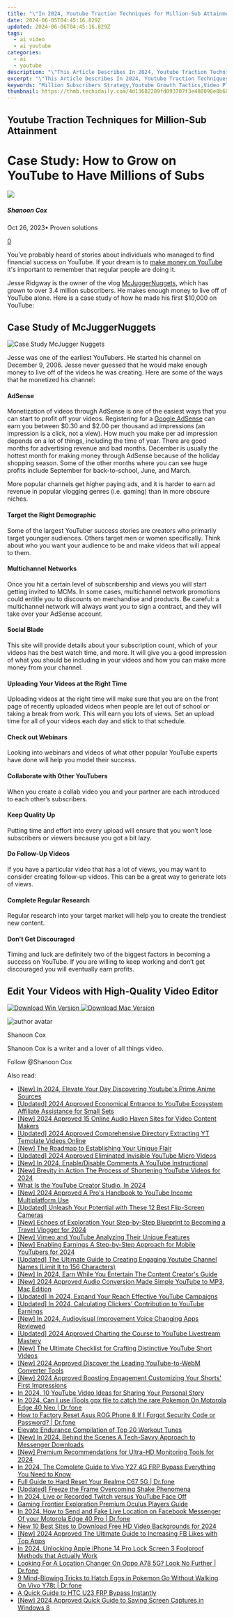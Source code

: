 ```yaml
---
title: "\"In 2024, Youtube Traction Techniques for Million-Sub Attainment\""
date: 2024-06-05T04:45:16.829Z
updated: 2024-06-06T04:45:16.829Z
tags:
  - ai video
  - ai youtube
categories:
  - ai
  - youtube
description: "\"This Article Describes In 2024, Youtube Traction Techniques for Million-Sub Attainment\""
excerpt: "\"This Article Describes In 2024, Youtube Traction Techniques for Million-Sub Attainment\""
keywords: "Million Subscribers Strategy,Youtube Growth Tactics,Video Platform Expansion,Content Amplification Methods,Audience Acquisition Plans,Viewership Increase Techniques,Engagement Enhancement Steps"
thumbnail: https://thmb.techidaily.com/4d13682289fd093707f3e488098e8b68b405e6325695bb2b5c751424b8cb1104.jpeg
---
```


## Youtube Traction Techniques for Million-Sub Attainment

# Case Study: How to Grow on YouTube to Have Millions of Subs

![](https://images.wondershare.com/filmora/article-images/shannon-cox.jpg)

##### Shanoon Cox

 Oct 26, 2023• Proven solutions

[0](#commentsBoxSeoTemplate)

You’ve probably heard of stories about individuals who managed to find financial success on YouTube. If your dream is to [make money on YouTube](https://tools.techidaily.com/wondershare/filmora/download/) it's important to remember that regular people are doing it.

Jesse Ridgway is the owner of the vlog [McJuggerNuggets](https://www.youtube.com/user/McJuggerNuggets), which has grown to over 3.4 million subscribers. He makes enough money to live off of YouTube alone. Here is a case study of how he made his first $10,000 on YouTube:

## Case Study of McJuggerNuggets

![Case Study McJugger Nuggets](https://images.wondershare.com/filmora/article-images/case-study-mcjugger-nuggets.jpg)

Jesse was one of the earliest YouTubers. He started his channel on December 9, 2006\. Jesse never guessed that he would make enough money to live off of the videos he was creating. Here are some of the ways that he monetized his channel:

#### AdSense

Monetization of videos through AdSense is one of the easiest ways that you can start to profit off your videos. Registering for a [Google AdSense](https://www.google.com/adsense/start/#?modal%5Factive=none) can earn you between $0.30 and $2.00 per thousand ad impressions (an impression is a click, not a view). How much you make per ad impression depends on a lot of things, including the time of year. There are good months for advertising revenue and bad months. December is usually the hottest month for making money through AdSense because of the holiday shopping season. Some of the other months where you can see huge profits include September for back-to-school, June, and March.

More popular channels get higher paying ads, and it is harder to earn ad revenue in popular vlogging genres (i.e. gaming) than in more obscure niches.

#### Target the Right Demographic

Some of the largest YouTuber success stories are creators who primarily target younger audiences. Others target men or women specifically. Think about who you want your audience to be and make videos that will appeal to them.

#### Multichannel Networks

Once you hit a certain level of subscribership and views you will start getting invited to MCMs. In some cases, multichannel network promotions could entitle you to discounts on merchandise and products. Be careful: a multichannel network will always want you to sign a contract, and they will take over your AdSense account.

#### Social Blade

This site will provide details about your subscription count, which of your videos has the best watch time, and more. It will give you a good impression of what you should be including in your videos and how you can make more money from your channel.

#### Uploading Your Videos at the Right Time

Uploading videos at the right time will make sure that you are on the front page of recently uploaded videos when people are let out of school or taking a break from work. This will earn you lots of views. Set an upload time for all of your videos each day and stick to that schedule.

#### Check out Webinars

Looking into webinars and videos of what other popular YouTube experts have done will help you model their success.

#### Collaborate with Other YouTubers

When you create a collab video you and your partner are each introduced to each other’s subscribers.

#### Keep Quality Up

Putting time and effort into every upload will ensure that you won’t lose subscribers or viewers because you got a bit lazy.

#### Do Follow-Up Videos

If you have a particular video that has a lot of views, you may want to consider creating follow-up videos. This can be a great way to generate lots of views.

#### Complete Regular Research

Regular research into your target market will help you to create the trendiest new content.

#### Don't Get Discouraged

Timing and luck are definitely two of the biggest factors in becoming a success on YouTube. If you are willing to keep working and don’t get discouraged you will eventually earn profits.

## Edit Your Videos with High-Quality Video Editor

[![Download Win Version](https://images.wondershare.com/filmora/guide/download-btn-win.jpg) ](https://tools.techidaily.com/wondershare/filmora/download/) [![Download Mac Version](https://images.wondershare.com/filmora/guide/download-btn-mac.jpg) ](https://tools.techidaily.com/wondershare/filmora/download/)

![author avatar](https://images.wondershare.com/filmora/article-images/shannon-cox.jpg)

Shanoon Cox

Shanoon Cox is a writer and a lover of all things video.

Follow @Shanoon Cox

<span class="atpl-alsoreadstyle">Also read:</span>
<div><ul>
<li><a href="https://facebook-record-videos.techidaily.com/new-in-2024-elevate-your-day-discovering-youtubes-prime-anime-sources/"><u>[New] In 2024, Elevate Your Day  Discovering Youtube's Prime Anime Sources</u></a></li>
<li><a href="https://facebook-record-videos.techidaily.com/updated-2024-approved-economical-entrance-to-youtube-ecosystem-affiliate-assistance-for-small-sets/"><u>[Updated] 2024 Approved  Economical Entrance to YouTube Ecosystem  Affiliate Assistance for Small Sets</u></a></li>
<li><a href="https://facebook-record-videos.techidaily.com/new-2024-approved-15-online-audio-haven-sites-for-video-content-makers/"><u>[New] 2024 Approved  15 Online Audio Haven Sites for Video Content Makers</u></a></li>
<li><a href="https://facebook-record-videos.techidaily.com/updated-2024-approved-comprehensive-directory-extracting-yt-template-videos-online/"><u>[Updated] 2024 Approved  Comprehensive Directory  Extracting YT Template Videos Online</u></a></li>
<li><a href="https://facebook-record-videos.techidaily.com/new-the-roadmap-to-establishing-your-unique-flair/"><u>[New] The Roadmap to Establishing Your Unique Flair</u></a></li>
<li><a href="https://facebook-record-videos.techidaily.com/updated-2024-approved-eliminated-invisible-youtube-micro-videos/"><u>[Updated] 2024 Approved  Eliminated  Invisible YouTube Micro Videos</u></a></li>
<li><a href="https://facebook-record-videos.techidaily.com/new-in-2024-enabledisable-comments-a-youtube-instructional/"><u>[New] In 2024, Enable/Disable Comments  A YouTube Instructional</u></a></li>
<li><a href="https://facebook-record-videos.techidaily.com/new-brevity-in-action-the-process-of-shortening-youtube-videos-for-2024/"><u>[New] Brevity in Action  The Process of Shortening YouTube Videos for 2024</u></a></li>
<li><a href="https://facebook-record-videos.techidaily.com/what-is-the-youtube-creator-studio-in-2024/"><u>What Is the YouTube Creator Studio, In 2024</u></a></li>
<li><a href="https://facebook-record-videos.techidaily.com/new-2024-approved-a-pros-handbook-to-youtube-income-multiplatform-use/"><u>[New] 2024 Approved  A Pro's Handbook to YouTube Income  Multiplatform Use</u></a></li>
<li><a href="https://facebook-record-videos.techidaily.com/updated-unleash-your-potential-with-these-12-best-flip-screen-cameras/"><u>[Updated] Unleash Your Potential with These 12 Best Flip-Screen Cameras</u></a></li>
<li><a href="https://facebook-record-videos.techidaily.com/new-echoes-of-exploration-your-step-by-step-blueprint-to-becoming-a-travel-vlogger-for-2024/"><u>[New] Echoes of Exploration  Your Step-by-Step Blueprint to Becoming a Travel Vlogger for 2024</u></a></li>
<li><a href="https://facebook-record-videos.techidaily.com/new-vimeo-and-youtube-analyzing-their-unique-features/"><u>[New] Vimeo and YouTube  Analyzing Their Unique Features</u></a></li>
<li><a href="https://facebook-record-videos.techidaily.com/new-enabling-earnings-a-step-by-step-approach-for-mobile-youtubers-for-2024/"><u>[New] Enabling Earnings  A Step-by-Step Approach for Mobile YouTubers for 2024</u></a></li>
<li><a href="https://facebook-record-videos.techidaily.com/updated-the-ultimate-guide-to-creating-engaging-youtube-channel-names-limit-it-to-156-characters/"><u>[Updated] The Ultimate Guide to Creating Engaging Youtube Channel Names (Limit It to 156 Characters)</u></a></li>
<li><a href="https://facebook-record-videos.techidaily.com/new-in-2024-earn-while-you-entertain-the-content-creators-guide/"><u>[New] In 2024, Earn While You Entertain  The Content Creator's Guide</u></a></li>
<li><a href="https://facebook-record-videos.techidaily.com/new-2024-approved-audio-conversion-made-simple-youtube-to-mp3-mac-edition/"><u>[New] 2024 Approved  Audio Conversion Made Simple  YouTube to MP3, Mac Edition</u></a></li>
<li><a href="https://facebook-record-videos.techidaily.com/updated-in-2024-expand-your-reach-effective-youtube-campaigns/"><u>[Updated] In 2024, Expand Your Reach  Effective YouTube Campaigns</u></a></li>
<li><a href="https://facebook-record-videos.techidaily.com/updated-in-2024-calculating-clickers-contribution-to-youtube-earnings/"><u>[Updated] In 2024, Calculating Clickers' Contribution to YouTube Earnings</u></a></li>
<li><a href="https://facebook-record-videos.techidaily.com/new-in-2024-audiovisual-improvement-voice-changing-apps-reviewed/"><u>[New] In 2024, Audiovisual Improvement  Voice Changing Apps Reviewed</u></a></li>
<li><a href="https://facebook-record-videos.techidaily.com/updated-2024-approved-charting-the-course-to-youtube-livestream-mastery/"><u>[Updated] 2024 Approved  Charting the Course to YouTube Livestream Mastery</u></a></li>
<li><a href="https://facebook-record-videos.techidaily.com/new-the-ultimate-checklist-for-crafting-distinctive-youtube-short-videos/"><u>[New] The Ultimate Checklist for Crafting Distinctive YouTube Short Videos</u></a></li>
<li><a href="https://facebook-record-videos.techidaily.com/new-2024-approved-discover-the-leading-youtube-to-webm-converter-tools/"><u>[New] 2024 Approved  Discover the Leading YouTube-to-WebM Converter Tools</u></a></li>
<li><a href="https://facebook-record-videos.techidaily.com/new-2024-approved-boosting-engagement-customizing-your-shorts-first-impressions/"><u>[New] 2024 Approved  Boosting Engagement  Customizing Your Shorts' First Impressions</u></a></li>
<li><a href="https://facebook-record-videos.techidaily.com/in-2024-10-youtube-video-ideas-for-sharing-your-personal-story/"><u>In 2024, 10 YouTube Video Ideas for Sharing Your Personal Story</u></a></li>
<li><a href="https://android-pokemon-go.techidaily.com/in-2024-can-i-use-itools-gpx-file-to-catch-the-rare-pokemon-on-motorola-edge-40-neo-drfone-by-drfone-virtual-android/"><u>In 2024, Can I use iTools gpx file to catch the rare Pokemon On Motorola Edge 40 Neo | Dr.fone</u></a></li>
<li><a href="https://techidaily.com/how-to-factory-reset-asus-rog-phone-8-if-i-forgot-security-code-or-password-drfone-by-drfone-reset-android-reset-android/"><u>How to Factory Reset Asus ROG Phone 8 If I Forgot Security Code or Password? | Dr.fone</u></a></li>
<li><a href="https://extra-lessons.techidaily.com/elevate-endurance-compilation-of-top-20-workout-tunes/"><u>Elevate Endurance  Compilation of Top 20 Workout Tunes</u></a></li>
<li><a href="https://facebook-videos.techidaily.com/new-in-2024-behind-the-scenes-a-tech-savvy-approach-to-messenger-downloads/"><u>[New] In 2024, Behind the Scenes  A Tech-Savvy Approach to Messenger Downloads</u></a></li>
<li><a href="https://screen-activity-recording.techidaily.com/new-premium-recommendations-for-ultra-hd-monitoring-tools-for-2024/"><u>[New] Premium Recommendations for Ultra-HD Monitoring Tools for 2024</u></a></li>
<li><a href="https://bypass-frp.techidaily.com/in-2024-the-complete-guide-to-vivo-y27-4g-frp-bypass-everything-you-need-to-know-by-drfone-android/"><u>In 2024, The Complete Guide to Vivo Y27 4G FRP Bypass Everything You Need to Know</u></a></li>
<li><a href="https://techidaily.com/full-guide-to-hard-reset-your-realme-c67-5g-drfone-by-drfone-reset-android-reset-android/"><u>Full Guide to Hard Reset Your Realme C67 5G | Dr.fone</u></a></li>
<li><a href="https://some-techniques.techidaily.com/updated-freeze-the-frame-overcoming-shake-phenomena/"><u>[Updated] Freeze the Frame  Overcoming Shake Phenomena</u></a></li>
<li><a href="https://extra-support.techidaily.com/in-2024-live-or-recorded-twitch-versus-youtube-face-off/"><u>In 2024, Live or Recorded  Twitch versus YouTube Face Off</u></a></li>
<li><a href="https://extra-lessons.techidaily.com/gaming-frontier-exploration-premium-oculus-players-guide/"><u>Gaming Frontier Exploration  Premium Oculus Players Guide</u></a></li>
<li><a href="https://location-social.techidaily.com/in-2024-how-to-send-and-fake-live-location-on-facebook-messenger-of-your-motorola-edge-40-pro-drfone-by-drfone-virtual-android/"><u>In 2024, How to Send and Fake Live Location on Facebook Messenger Of your Motorola Edge 40 Pro | Dr.fone</u></a></li>
<li><a href="https://sound-tweaking.techidaily.com/new-10-best-sites-to-download-free-hd-video-backgrounds-for-2024/"><u>New 10 Best Sites to Download Free HD Video Backgrounds for 2024</u></a></li>
<li><a href="https://facebook-video-files.techidaily.com/new-2024-approved-the-ultimate-guide-to-increasing-fb-likes-with-top-apps/"><u>[New] 2024 Approved  The Ultimate Guide to Increasing FB Likes with Top Apps</u></a></li>
<li><a href="https://ios-unlock.techidaily.com/in-2024-unlocking-apple-iphone-14-pro-lock-screen-3-foolproof-methods-that-actually-work-by-drfone-ios/"><u>In 2024, Unlocking Apple iPhone 14 Pro Lock Screen 3 Foolproof Methods that Actually Work</u></a></li>
<li><a href="https://fake-location.techidaily.com/looking-for-a-location-changer-on-oppo-a78-5g-look-no-further-drfone-by-drfone-virtual-android/"><u>Looking For A Location Changer On Oppo A78 5G? Look No Further | Dr.fone</u></a></li>
<li><a href="https://change-location.techidaily.com/9-mind-blowing-tricks-to-hatch-eggs-in-pokemon-go-without-walking-on-vivo-y78t-drfone-by-drfone-virtual-android/"><u>9 Mind-Blowing Tricks to Hatch Eggs in Pokemon Go Without Walking On Vivo Y78t | Dr.fone</u></a></li>
<li><a href="https://android-frp.techidaily.com/a-quick-guide-to-htc-u23-frp-bypass-instantly-by-drfone-android/"><u>A Quick Guide to HTC U23 FRP Bypass Instantly</u></a></li>
<li><a href="https://screen-activity-recording.techidaily.com/new-2024-approved-quick-guide-to-saving-screen-captures-in-windows-8/"><u>[New] 2024 Approved  Quick Guide to Saving Screen Captures in Windows 8</u></a></li>
</ul></div>

<ins class="adsbygoogle"
      style="display:block"
      data-ad-client="ca-pub-7571918770474297"
      data-ad-slot="8358498916"
      data-ad-format="auto"
      data-full-width-responsive="true"></ins>